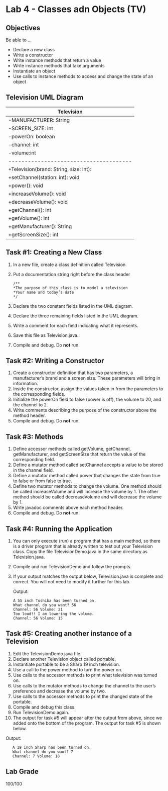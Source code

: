 # Lab 4 - Classes adn Objects (TV)
## Objectives
Be able to ...
- Declare a new class 
- Write a constructor
- Write instance methods that return a value
- Write instance methods that take arguments
- Instantiate an object
- Use calls to instance methods to access and change the state of an object
## Television UML Diagram
| Television |
| - |
| -MANUFACTURER: String |
| -SCREEN_SIZE: int |
| -powerOn: boolean |
| -channel: int |
| -volume:int |
| -------------------------------------- |
| +Television(brand: String, size: int): |
| +setChannel(station: int): void |
| +power(): void |
| +increaseVolume(): void |
| +decreaseVolume(): void |
| +getChannel(): int |
| +getVolume(): int |
| +getManufacturer(): String |
| +getScreenSize(): int |
## Task #1: Creating a New Class
1. In a new file, create a class definition called Television.
2. Put a documentation string right before the class header 

       /**
       *The purpose of this class is to model a television
       *Your name and today’s date
       */
3. Declare the two constant fields listed in the UML diagram.
4. Declare the three remaining fields listed in the UML diagram.
5. Write a comment for each field indicating what it represents.
6. Save this file as Television.java.
7. Compile and debug. Do **not** run. 
## Task #2: Writing a Constructor
1. Create a constructor definition that has two parameters, a manufacturer’s brand and a screen size. These parameters will bring in information.
2. Inside the constructor, assign the values taken in from the parameters to the corresponding fields.
3. Initialize the powerOn field to false (power is off), the volume to 20, and the channel to 2.
4. Write comments describing the purpose of the constructor above the method header.
5. Compile and debug. Do **not** run. 
## Task #3: Methods
1. Define accessor methods called getVolume, getChannel, getManufacturer, and getScreenSize that return the value of the corresponding field.
2. Define a mutator method called setChannel accepts a value to be stored in the channel field. 
3. Define a mutator method called power that changes the state from true to false or from false to true.
4. Define two mutator methods to change the volume. One method should be called increaseVolume and will increase the volume by 1. The other method should be called decreaseVolume and will decrease the volume by 1.
5. Write javadoc comments above each method header.
6. Compile and debug. Do **not** run.  
## Task #4: Running the Application
1. You can only execute (run) a program that has a main method, so there is a driver program that is already written to test out your Television class. Copy the file TelevisionDemo.java in the same directory as Television.java.
2. Compile and run TelevisionDemo and follow the prompts. 
3. If your output matches the output below, Television.java is complete and correct. You will not need to modify it further for this lab.

   Output:

       A 55 inch Toshiba has been turned on.
       What channel do you want? 56
       Channel: 56 Volume: 21
       Too loud!! I am lowering the volume.
       Channel: 56 Volume: 15 
## Task #5: Creating another instance of a Television
1. Edit the TelevisionDemo.java file.
2. Declare another Television object called portable.
3. Instantiate portable to be a Sharp 19 inch television.
4. Use a call to the power method to turn the power on.
5. Use calls to the accessor methods to print what television was turned on.
6. Use calls to the mutator methods to change the channel to the user’s preference and decrease the volume by two.
7. Use calls to the accessor methods to print the changed state of the portable.
8. Compile and debug this class.
9. Run TelevisionDemo again.
10. The output for task #5 will appear after the output from above, since we added onto the bottom of the program. The output for task #5 is shown below.

   Output:

       A 19 inch Sharp has been turned on.
       What channel do you want? 7
       Channel: 7 Volume: 18 
## Lab Grade
100/100

